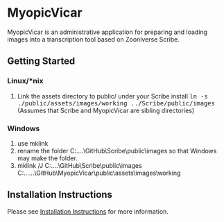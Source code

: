 # MyopicVicar

MyopicVicar is an administrative application for preparing and loading images
into a transcription tool based on Zooniverse Scribe.


## Getting Started

### Linux/*nix

1. Link the assets directory to public/ under your Scribe install
       <tt>ln -s ./public/assets/images/working ../Scribe/public/images</tt> 
       (Assumes that Scribe and MyopicVicar are sibling directories)

### Windows

1. use mklink
2. rename the folder C:\....\GitHub\Scribe\public\images so that Windows may make the folder.
3. mklink /J C:\....\GitHub\Scribe\public\images C:\......\GitHub\MyopicVicar\public\assets\images\working

## Installation Instructions

Please see [Installation Instructions](https://github.com/FreeUKGen/MyopicVicar/wiki/Installation-Instructions) for more information.
